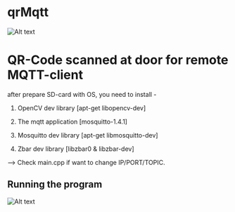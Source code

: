 # qrMqtt

![Alt text](https://github.com/meAbab/qrMqtt/blob/master/cover-qrMQTT.JPG?raw=true "Title")

# QR-Code scanned at door for remote MQTT-client

after prepare SD-card with OS, you need to install -

1. OpenCV dev library [apt-get libopencv-dev]

2. The mqtt application [mosquitto-1.4.1]

3. Mosquitto dev library [apt-get libmosquitto-dev]

4. Zbar dev library [libzbar0 & libzbar-dev] 

--> Check main.cpp if want to change IP/PORT/TOPIC.

 
## Running the program ##

![Alt text](https://github.com/meAbab/qrMqtt/blob/master/running_prog.png?raw=true "Title")
